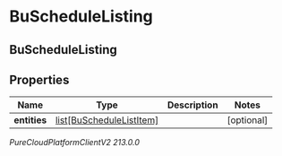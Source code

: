 # BuScheduleListing

## BuScheduleListing

## Properties

|Name | Type | Description | Notes|
|------------ | ------------- | ------------- | -------------|
| **entities** | [list[BuScheduleListItem]](BuScheduleListItem) |  | [optional] |



_PureCloudPlatformClientV2 213.0.0_
